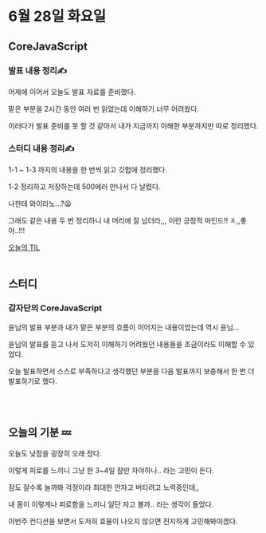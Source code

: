 # 6월 28일 화요일 

## CoreJavaScript
### 발표 내용 정리✍️
어제에 이어서 오늘도 발표 자료를 준비했다. 
  
맡은 부분을 2시간 동안 여러 번 읽었는데 이해하기 너무 어려웠다. 
  
이러다가 발표 준비를 못 할 것 같아서 내가 지금까지 이해한 부분까지만 따로 정리했다. 

### 스터디 내용 정리✍️
1-1 ~ 1-3 까지의 내용을 한 번씩 읽고 깃헙에 정리했다. 
  
1-2 정리하고 저장하는데 500에러 만나서 다 날렸다. 
  
나한테 와이라노...?:tired_face:
  
그래도 같은 내용 두 번 정리하니 내 머리에 잘 남더라,,, 이런 긍정적 마인드!! ㅈ,,좋아..!!! 
   
[오늘의 TIL](https://github.com/saehwa95/CoreJavaScript/tree/main/Core%20JavaScript)
<br/>
<br/>

## 스터디
### 감자단의 CoreJavaScript
윤님의 발표 부분과 내가 맡은 부분의 흐름이 이어지는 내용이었는데 역시 윤님... 

윤님의 발표를 듣고 나서 도저히 이해하기 어려웠던 내용들을 조금이라도 이해할 수 있었다. 

오늘 발표하면서 스스로 부족하다고 생각했던 부분을 다음 발표까지 보충해서 한 번 더 발표하기로 했다. 

<br/>
<br/>

## 오늘의 기분 :zzz:
오늘도 낮잠을 굉장히 오래 잤다. 
  
이렇게 피로를 느끼니 그냥 한 3~4일 잠만 자야하나.. 라는 고민이 든다. 
  
잠도 잘수록 늘까봐 걱정이라 최대한 안자고 버티려고 노력중인데,,
  
내 몸이 이렇게나 피로함을 느끼니 일단 자고 볼까.. 라는 생각이 들었다. 
  
이번주 컨디션을 보면서 도저히 효율이 나오지 않으면 진지하게 고민해봐야겠다. 
